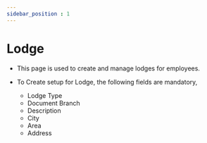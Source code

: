 ```yaml
---
sidebar_position : 1
---
```


# Lodge

  - This page is used to create and manage lodges for employees.

  - To Create setup for Lodge, the following fields are mandatory,

    - Lodge Type
    - Document Branch
    - Description
    - City
    - Area
    - Address